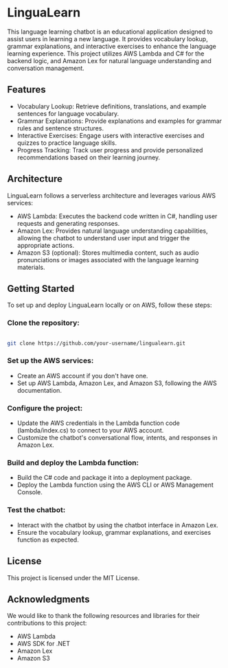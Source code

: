 # LinguaLearn

This language learning chatbot is an educational application designed to assist users in learning a new language. It provides vocabulary lookup, grammar explanations, and interactive exercises to enhance the language learning experience. This project utilizes AWS Lambda and C# for the backend logic, and Amazon Lex for natural language understanding and conversation management.

## Features
* Vocabulary Lookup: Retrieve definitions, translations, and example sentences for language vocabulary.
* Grammar Explanations: Provide explanations and examples for grammar rules and sentence structures.
* Interactive Exercises: Engage users with interactive exercises and quizzes to practice language skills.
* Progress Tracking: Track user progress and provide personalized recommendations based on their learning journey.

## Architecture

LinguaLearn follows a serverless architecture and leverages various AWS services:

* AWS Lambda: Executes the backend code written in C#, handling user requests and generating responses.
* Amazon Lex: Provides natural language understanding capabilities, allowing the chatbot to understand user input and trigger the appropriate actions.
* Amazon S3 (optional): Stores multimedia content, such as audio pronunciations or images associated with the language learning materials.

## Getting Started

To set up and deploy LinguaLearn locally or on AWS, follow these steps:

### Clone the repository:

```bash

git clone https://github.com/your-username/lingualearn.git

```
### Set up the AWS services:
* Create an AWS account if you don't have one.
* Set up AWS Lambda, Amazon Lex, and Amazon S3, following the AWS documentation.

### Configure the project:
* Update the AWS credentials in the Lambda function code (lambda/index.cs) to connect to your AWS account.
* Customize the chatbot's conversational flow, intents, and responses in Amazon Lex.

### Build and deploy the Lambda function:
* Build the C# code and package it into a deployment package.
* Deploy the Lambda function using the AWS CLI or AWS Management Console.

### Test the chatbot:
* Interact with the chatbot by using the chatbot interface in Amazon Lex.
* Ensure the vocabulary lookup, grammar explanations, and exercises function as expected.

## License

This project is licensed under the MIT License.

## Acknowledgments

We would like to thank the following resources and libraries for their contributions to this project:

* AWS Lambda
* AWS SDK for .NET
* Amazon Lex
* Amazon S3
